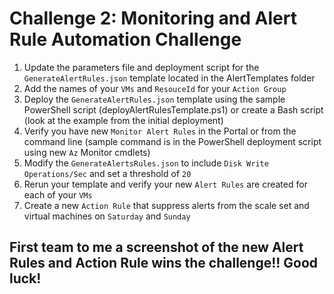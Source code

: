 # Challenge 2: Monitoring and Alert Rule Automation Challenge	

1. Update the parameters file and deployment script for the `GenerateAlertRules.json` template located in the AlertTemplates folder<br/>
2. Add the names of your `VMs` and `ResouceId` for your `Action Group`<br/>
3. Deploy the `GenerateAlertRules.json` template using the sample PowerShell script (deployAlertRulesTemplate.ps1) or create a Bash script (look at the example from the initial deployment)<br/>
4. Verify you have new `Monitor Alert Rules` in the Portal or from the command line (sample command is in the PowerShell deployment script using new `Az` Monitor cmdlets)<br/>
5. Modify the `GenerateAlertsRules.json` to include `Disk Write Operations/Sec` and set a threshold of `20`<br/>
6. Rerun your template and verify your new `Alert Rules` are created for each of your `VMs`<br/>
7. Create a new `Action Rule` that suppress alerts from the scale set and virtual machines on `Saturday` and `Sunday`<br/>

## First team to me a screenshot of the new Alert Rules and Action Rule wins the challenge!! Good luck!

